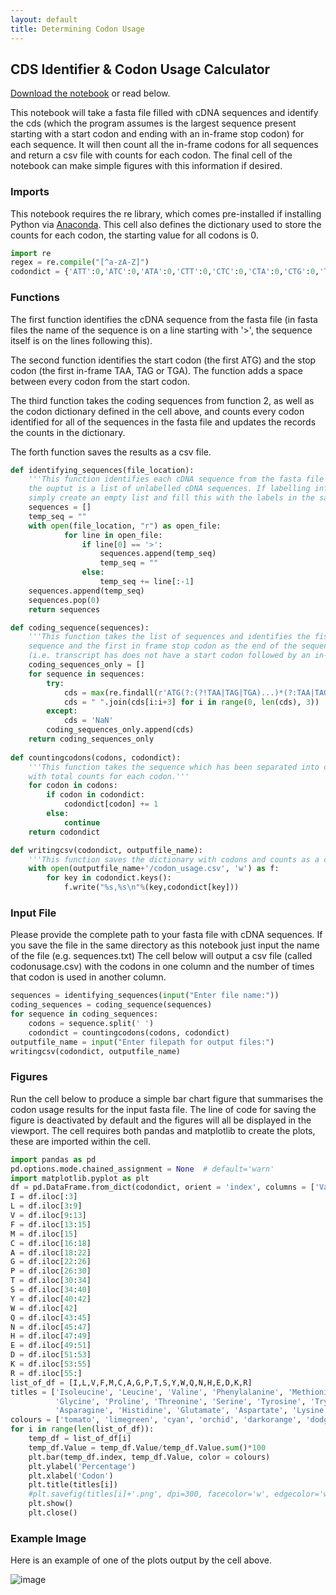 ```yaml
---
layout: default
title: Determining Codon Usage
---
```


## CDS Identifier & Codon Usage Calculator

[Download the notebook](/assets/ipython_notebooks/codon_usage.ipynb) or read below. 

This notebook will take a fasta file filled with cDNA sequences and identify the cds (which the program assumes is the largest sequence present starting with a start codon and ending with an in-frame stop codon) for each sequence. It will then count all the in-frame codons for all sequences and return a csv file with counts for each codon. The final cell of the notebook can make simple figures with this information if desired. 

### Imports

This notebook requires the re library, which comes pre-installed if installing Python via [Anaconda](https://www.anaconda.com/products/individual). This cell also defines the dictionary used to store the counts for each codon, the starting value for all codons is 0.

```python
import re
regex = re.compile("[^a-zA-Z]")
codondict = {'ATT':0,'ATC':0,'ATA':0,'CTT':0,'CTC':0,'CTA':0,'CTG':0,'TTA':0,'TTG':0,'GTT':0,'GTC':0,'GTA':0,'GTG':0,'TTT':0,'TTC':0,'ATG':0,'TGT':0,'TGC':0,'GCT':0,'GCC':0,'GCA':0,'GCG':0,'GGT':0,'GGC':0,'GGA':0,'GGG':0,'CCT':0,'CCC':0,'CCA':0,'CCG':0,'ACT':0,'ACC':0,'ACA':0,'ACG':0,'TCT':0,'TCC':0,'TCA':0,'TCG':0,'AGT':0,'AGC':0,'TAT':0,'TAC':0,'TGG':0,'CAA':0,'CAG':0,'AAT':0,'AAC':0,'CAT':0,'CAC':0,'GAA':0,'GAG':0,'GAT':0,'GAC':0,'AAA':0,'AAG':0,'CGT':0,'CGC':0,'CGA':0,'CGG':0,'AGA':0,'AGG':0}
```

### Functions

The first function identifies the cDNA sequence from the fasta file (in fasta files the name of the sequence is on a line starting with '>', the sequence itself is on the lines following this).

The second function identifies the start codon (the first ATG) and the stop codon (the first in-frame TAA, TAG or TGA). The function adds a space between every codon from the start codon.

The third function takes the coding sequences from function 2, as well as the codon dictionary defined in the cell above, and counts every codon identified for all of the sequences in the fasta file and updates the records the counts in the dictionary.

The forth function saves the results as a csv file.

```python
def identifying_sequences(file_location):
    '''This function identifies each cDNA sequence from the fasta file and adds it as an item to a list, 
    the ouptut is a list of unlabelled cDNA sequences. If labelling information needs to be retained, 
    simply create an empty list and fill this with the labels in the same order as the sequences.'''
    sequences = []
    temp_seq = ""
    with open(file_location, "r") as open_file:
            for line in open_file:
                if line[0] == '>':
                    sequences.append(temp_seq)
                    temp_seq = ""
                else:
                    temp_seq += line[:-1]
    sequences.append(temp_seq)
    sequences.pop(0)
    return sequences

def coding_sequence(sequences):
    '''This function takes the list of sequences and identifies the fist ATG codon as the start of the 
    sequence and the first in frame stop codon as the end of the sequence. It also adds a space between each codon. If no cds is identified
    (i.e. transcript has does not have a start codon followed by an in-frame stop codon) then the function returns NaN as the cds sequence'''
    coding_sequences_only = []
    for sequence in sequences:
        try:
            cds = max(re.findall(r'ATG(?:(?!TAA|TAG|TGA)...)*(?:TAA|TAG|TGA)',sequence), key = len)
            cds = " ".join(cds[i:i+3] for i in range(0, len(cds), 3))
        except: 
            cds = 'NaN'
        coding_sequences_only.append(cds)
    return coding_sequences_only
    
def countingcodons(codons, codondict):
    '''This function takes the sequence which has been separated into codons and counts each one. Output is an updated dictionary
    with total counts for each codon.'''
    for codon in codons:
        if codon in codondict:
            codondict[codon] += 1
        else:
            continue
    return codondict

def writingcsv(codondict, outputfile_name):
    '''This function saves the dictionary with codons and counts as a csv file.'''
    with open(outputfile_name+'/codon_usage.csv', 'w') as f:
        for key in codondict.keys():
            f.write("%s,%s\n"%(key,codondict[key]))
```
### Input File

Please provide the complete path to your fasta file with cDNA sequences. If you save the file in the same directory as this notebook just input the name of the file (e.g. sequences.txt) The cell below will output a csv file (called codonusage.csv) with the codons in one column and the number of times that codon is used in another column.

```python
sequences = identifying_sequences(input("Enter file name:"))
coding_sequences = coding_sequence(sequences)
for sequence in coding_sequences:
    codons = sequence.split(' ')
    codondict = countingcodons(codons, codondict)
outputfile_name = input("Enter filepath for output files:")
writingcsv(codondict, outputfile_name)
```

### Figures

Run the cell below to produce a simple bar chart figure that summarises the codon usage results for the input fasta file. The line of code for saving the figure is deactivated by default and the figures will all be displayed in the viewport. The cell requires both pandas and matplotlib to create the plots, these are imported within the cell.

```python
import pandas as pd
pd.options.mode.chained_assignment = None  # default='warn'
import matplotlib.pyplot as plt
df = pd.DataFrame.from_dict(codondict, orient = 'index', columns = ['Value'])
I = df.iloc[:3]
L = df.iloc[3:9]
V = df.iloc[9:13]
F = df.iloc[13:15]
M = df.iloc[15]
C = df.iloc[16:18]
A = df.iloc[18:22]
G = df.iloc[22:26]
P = df.iloc[26:30]
T = df.iloc[30:34]
S = df.iloc[34:40]
Y = df.iloc[40:42]
W = df.iloc[42]
Q = df.iloc[43:45]
N = df.iloc[45:47]
H = df.iloc[47:49]
E = df.iloc[49:51]
D = df.iloc[51:53]
K = df.iloc[53:55]
R = df.iloc[55:]
list_of_df = [I,L,V,F,M,C,A,G,P,T,S,Y,W,Q,N,H,E,D,K,R]
titles = ['Isoleucine', 'Leucine', 'Valine', 'Phenylalanine', 'Methionine', 'Cysteine', 'Alanine',
          'Glycine', 'Proline', 'Threonine', 'Serine', 'Tyrosine', 'Tryptophan', 'Glutamine',
          'Asparagine', 'Histidine', 'Glutamate', 'Aspartate', 'Lysine', 'Arginine']
colours = ['tomato', 'limegreen', 'cyan', 'orchid', 'darkorange', 'dodgerblue']
for i in range(len(list_of_df)):
    temp_df = list_of_df[i]
    temp_df.Value = temp_df.Value/temp_df.Value.sum()*100
    plt.bar(temp_df.index, temp_df.Value, color = colours)
    plt.ylabel('Percentage')
    plt.xlabel('Codon')
    plt.title(titles[i])
    #plt.savefig(titles[i]+'.png', dpi=300, facecolor='w', edgecolor='w',orientation='portrait')
    plt.show()
    plt.close()
 ```
 
### Example Image
Here is an example of one of the plots output by the cell above. 
 
![image](https://user-images.githubusercontent.com/96560726/151654962-632ca92a-9065-4f1b-90e9-6cff9105afd7.png)

 
 
